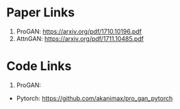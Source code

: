 # Paper Links

1.  ProGAN: https://arxiv.org/pdf/1710.10196.pdf
2.  AttnGAN: https://arxiv.org/pdf/1711.10485.pdf


# Code Links

1. ProGAN:
  * Pytorch: https://github.com/akanimax/pro_gan_pytorch
